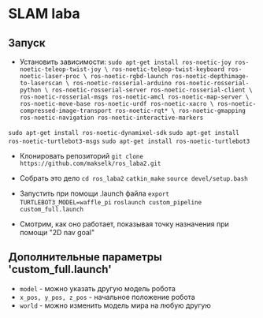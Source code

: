 # SLAM laba

## Запуск

- Установить зависимости:
``sudo apt-get install ros-noetic-joy ros-noetic-teleop-twist-joy \
  ros-noetic-teleop-twist-keyboard ros-noetic-laser-proc \
  ros-noetic-rgbd-launch ros-noetic-depthimage-to-laserscan \
  ros-noetic-rosserial-arduino ros-noetic-rosserial-python \
  ros-noetic-rosserial-server ros-noetic-rosserial-client \
  ros-noetic-rosserial-msgs ros-noetic-amcl ros-noetic-map-server \
  ros-noetic-move-base ros-noetic-urdf ros-noetic-xacro \
  ros-noetic-compressed-image-transport ros-noetic-rqt* \
  ros-noetic-gmapping ros-noetic-navigation ros-noetic-interactive-markers``

``sudo apt-get install ros-noetic-dynamixel-sdk``
``sudo apt-get install ros-noetic-turtlebot3-msgs``
``sudo apt-get install ros-noetic-turtlebot3``

- Клонировать репозиторий
``git clone https://github.com/makselk/ros_laba2.git ``

- Собрать это дело
``cd ros_laba2``
``catkin_make``
``source devel/setup.bash``

- Запустить при помощи .launch файла
``export TURTLEBOT3_MODEL=waffle_pi``
``roslaunch custom_pipeline custom_full.launch``

- Смотрим, как оно работает, показывая точку назначения при помощи "2D nav goal"

## Дополнительные параметры 'custom_full.launch'

- ``model`` - можно указать другую модель робота
- ``x_pos, y_pos, z_pos`` - начальное положение робота
- ``world`` - можно изменить модель мира на любую другую
